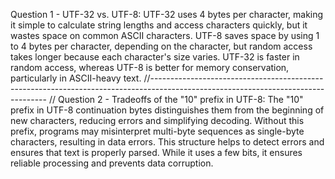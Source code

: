 Question 1 - UTF-32 vs. UTF-8: UTF-32 uses 4 bytes per character, making it simple to calculate string lengths and access characters quickly, but it wastes space on common ASCII characters. UTF-8 saves space by using 1 to 4 bytes per character, depending on the character, but random access takes longer because each character's size varies. UTF-32 is faster in random access, whereas UTF-8 is better for memory conservation, particularly in ASCII-heavy text.
//----------------------------------------------------------------------------------------------------------------------------------
//
Question 2 - Tradeoffs of the "10" prefix in UTF-8: The "10" prefix in UTF-8 continuation bytes distinguishes them from the beginning of new characters, reducing errors and simplifying decoding. Without this prefix, programs may misinterpret multi-byte sequences as single-byte characters, resulting in data errors. This structure helps to detect errors and ensures that text is properly parsed. While it uses a few bits, it ensures reliable processing and prevents data corruption.